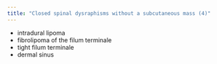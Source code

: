 ```yaml
---
title: "Closed spinal dysraphisms without a subcutaneous mass (4)"
---
```

- intradural lipoma
- fibrolipoma of the filum terminale
- tight filum terminale
- dermal sinus

